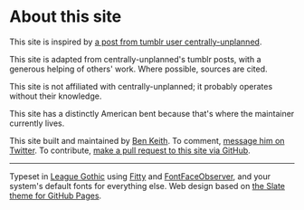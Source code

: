# About this site

This site is inspired by [a post from tumblr user centrally-unplanned](https://web.archive.org/web/20220624035228/https://centrally-unplanned.tumblr.com/post/684016869875843072/hey-asking-if-you-could-please-clarify-what-you).

This site is adapted from centrally-unplanned's tumblr posts, with a generous helping of others' work. Where possible, sources are cited.

This site is not affiliated with centrally-unplanned; it probably operates without their knowledge.

This site has a distinctly American bent because that's where the maintainer currently lives.

This site built and maintained by [Ben Keith](https://github.com/benlk/). To comment, [message him on Twitter](https://twitter.com/benlkeith/). To contribute, [make a pull request to this site via GitHub](https://github.com/benlk/kowloon-manifesto/).

----

Typeset in [League Gothic](https://www.theleagueofmoveabletype.com/league-gothic) using [Fitty](https://github.com/rikschennink/fitty) and [FontFaceObserver](https://fontfaceobserver.com/), and your system's default fonts for everything else. Web design based on [the Slate theme for GitHub Pages](https://pages-themes.github.io/slate/).
